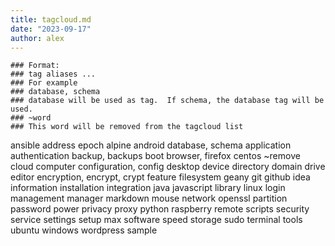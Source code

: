 ```yaml
---
title: tagcloud.md
date: "2023-09-17"
author: alex
---
```

```
### Format:
### tag aliases ...
### For example
### database, schema
### database will be used as tag.  If schema, the database tag will be used.
### ~word
### This word will be removed from the tagcloud list
```
ansible
address
epoch
alpine
android
database, schema
application
authentication
backup, backups
boot
browser, firefox
centos
~remove
cloud
computer
configuration, config
desktop
device
directory
domain
drive
editor
encryption, encrypt, crypt
feature
filesystem
geany
git
github
idea
information
installation
integration
java
javascript
library
linux
login
management
manager
markdown
mouse
network
openssl
partition
password
power
privacy
proxy
python
raspberry
remote
scripts
security
service
settings
setup
max
software
speed
storage
sudo
terminal
tools
ubuntu
windows
wordpress
sample
